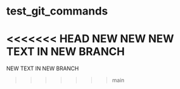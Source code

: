 # test_git_commands
<<<<<<< HEAD
NEW NEW NEW TEXT IN NEW BRANCH
=======
NEW TEXT IN NEW BRANCH
>>>>>>> main
